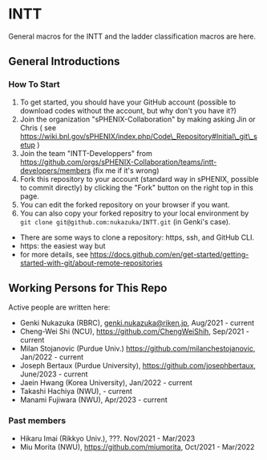 # INTT

General macros for the INTT and the ladder classification macros are here.

## General Introductions

### How To Start

1. To get started, you should have your GitHub account (possible to download codes without the account, but why don't you have it?)
2. Join the organization "sPHENIX-Collaboration" by making asking Jin or Chris ( see https://wiki.bnl.gov/sPHENIX/index.php/Code\_Repository#Initial\_git\_setup )
3. Join the team "INTT-Developpers" from https://github.com/orgs/sPHENIX-Collaboration/teams/intt-developers/members (fix me if it's wrong)
4. Fork this repository to your account (standard way in sPHENIX, possible to commit directly) by clicking the "Fork" button on the right top in this page.
5. You can edit the forked repository on your browser if you want.
6. You can also copy your forked repositry to your local environment by `git clone git@github.com:nukazuka/INTT.git` (in Genki's case).

* There are some ways to clone a repository: https, ssh, and GitHub CLI.
* https: the easiest way but
* for more details, see https://docs.github.com/en/get-started/getting-started-with-git/about-remote-repositories

## Working Persons for This Repo
Active people are written here:

* Genki Nukazuka (RBRC), genki.nukazuka@riken.jp, Aug/2021 - current
* Cheng-Wei Shi (NCU), https://github.com/ChengWeiShih, Sep/2021 - current
* Milan Stojanovic (Purdue Univ.) https://github.com/milanchestojanovic, Jan/2022 - current
* Joseph Bertaux (Purdue University), https://github.com/josephbertaux, June/2023 - current
* Jaein Hwang (Korea University), Jan/2022 - current
* Takashi Hachiya (NWU), - current
* Manami Fujiwara (NWU), Apr/2023 - current

### Past members

* Hikaru Imai (Rikkyo Univ.), ???. Nov/2021 - Mar/2023
* Miu Morita (NWU), https://github.com/miumorita, Oct/2021 - Mar/2022
